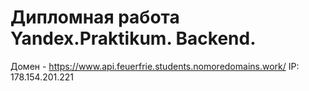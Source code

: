 # Дипломная работа Yandex.Praktikum. Backend.

Домен - https://www.api.feuerfrie.students.nomoredomains.work/
IP: 178.154.201.221
